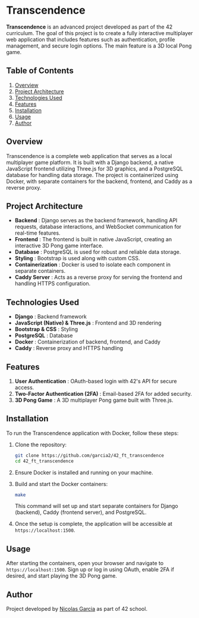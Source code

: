 # Transcendence

**Transcendence** is an advanced project developed as part of the 42 curriculum. The goal of this project is to create a fully interactive multiplayer web application that includes features such as authentication, profile management, and secure login options. The main feature is a 3D local Pong game.

## Table of Contents
1. [Overview](#overview)
2. [Project Architecture](#project-architecture)
3. [Technologies Used](#technologies-used)
4. [Features](#features)
5. [Installation](#installation)
6. [Usage](#usage)
7. [Author](#author)

## Overview

Transcendence is a complete web application that serves as a local multiplayer game platform. It is built with a Django backend, a native JavaScript frontend utilizing Three.js for 3D graphics, and a PostgreSQL database for handling data storage. The project is containerized using Docker, with separate containers for the backend, frontend, and Caddy as a reverse proxy.

## Project Architecture

- **Backend** : Django serves as the backend framework, handling API requests, database interactions, and WebSocket communication for real-time features.
- **Frontend** : The frontend is built in native JavaScript, creating an interactive 3D Pong game interface.
- **Database** : PostgreSQL is used for robust and reliable data storage.
- **Styling** : Bootstrap is used along with custom CSS.
- **Containerization** : Docker is used to isolate each component in separate containers.
- **Caddy Server** : Acts as a reverse proxy for serving the frontend and handling HTTPS configuration.

## Technologies Used

- **Django** : Backend framework
- **JavaScript (Native) & Three.js** : Frontend and 3D rendering
- **Bootstrap & CSS** : Styling
- **PostgreSQL** : Database
- **Docker** : Containerization of backend, frontend, and Caddy
- **Caddy** : Reverse proxy and HTTPS handling

## Features

1. **User Authentication** : OAuth-based login with 42's API for secure access.
2. **Two-Factor Authentication (2FA)** : Email-based 2FA for added security.
3. **3D Pong Game** : A 3D multiplayer Pong game built with Three.js.

## Installation

To run the Transcendence application with Docker, follow these steps:

1. Clone the repository:

   ```bash
   git clone https://github.com/garcia2/42_ft_transcendence
   cd 42_ft_transcendence
   ```

2. Ensure Docker is installed and running on your machine.

3. Build and start the Docker containers:

   ```bash
   make
   ```

   This command will set up and start separate containers for Django (backend), Caddy (frontend server), and PostgreSQL.

4. Once the setup is complete, the application will be accessible at `https://localhost:1500`.

## Usage

After starting the containers, open your browser and navigate to `https://localhost:1500`. Sign up or log in using OAuth, enable 2FA if desired, and start playing the 3D Pong game.

## Author

Project developed by [Nicolas Garcia](https://github.com/garcia2) as part of 42 school.
